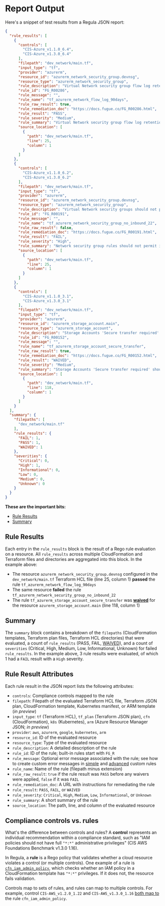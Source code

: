 # Report Output

Here's a snippet of test results from a Regula JSON report:

```json
{
  "rule_results": [
    {
      "controls": [
        "CIS-Azure_v1.1.0_6.4",
        "CIS-Azure_v1.3.0_6.4"
      ],
      "filepath": "dev_network/main.tf",
      "input_type": "tf",
      "provider": "azurerm",
      "resource_id": "azurerm_network_security_group.devnsg",
      "resource_type": "azurerm_network_security_group",
      "rule_description": "Virtual Network security group flow log retention period should be set to 90 days or greater. Flow logs enable capturing information about IP traffic flowing in and out of network security groups. Logs can be used to check for anomalies and give insight into suspected breaches.",
      "rule_id": "FG_R00286",
      "rule_message": "",
      "rule_name": "tf_azurerm_network_flow_log_90days",
      "rule_raw_result": true,
      "rule_remediation_doc": "https://docs.fugue.co/FG_R00286.html",
      "rule_result": "PASS",
      "rule_severity": "Medium",
      "rule_summary": "Virtual Network security group flow log retention period should be set to 90 days or greater",
      "source_location": [
        {
          "path": "dev_network/main.tf",
          "line": 25,
          "column": 1
        }
      ]
    },
    {
      "controls": [
        "CIS-Azure_v1.1.0_6.2",
        "CIS-Azure_v1.3.0_6.2"
      ],
      "filepath": "dev_network/main.tf",
      "input_type": "tf",
      "provider": "azurerm",
      "resource_id": "azurerm_network_security_group.devnsg",
      "resource_type": "azurerm_network_security_group",
      "rule_description": "Virtual Network security groups should not permit ingress from '0.0.0.0/0' to TCP/UDP port 22 (SSH). The potential security problem with using SSH over the internet is that attackers can use various brute force techniques to gain access to Azure Virtual Machines. Once the attackers gain access, they can use a virtual machine as a launch point for compromising other machines on the Azure Virtual Network or even attack networked devices outside of Azure.",
      "rule_id": "FG_R00191",
      "rule_message": "",
      "rule_name": "tf_azurerm_network_security_group_no_inbound_22",
      "rule_raw_result": false,
      "rule_remediation_doc": "https://docs.fugue.co/FG_R00191.html",
      "rule_result": "FAIL",
      "rule_severity": "High",
      "rule_summary": "Network security group rules should not permit ingress from '0.0.0.0/0' to port 22 (SSH)",
      "source_location": [
        {
          "path": "dev_network/main.tf",
          "line": 25,
          "column": 1
        }
      ]
    },
    {
      "controls": [
        "CIS-Azure_v1.1.0_3.1",
        "CIS-Azure_v1.3.0_3.1"
      ],
      "filepath": "dev_network/main.tf",
      "input_type": "tf",
      "provider": "azurerm",
      "resource_id": "azurerm_storage_account.main",
      "resource_type": "azurerm_storage_account",
      "rule_description": "Storage Accounts 'Secure transfer required' should be enabled. The secure transfer option enhances the security of a storage account by only allowing requests to the storage account by a secure connection. This control does not apply for custom domain names since Azure storage does not support HTTPS for custom domain names.",
      "rule_id": "FG_R00152",
      "rule_message": "",
      "rule_name": "tf_azurerm_storage_account_secure_transfer",
      "rule_raw_result": true,
      "rule_remediation_doc": "https://docs.fugue.co/FG_R00152.html",
      "rule_result": "WAIVED",
      "rule_severity": "Medium",
      "rule_summary": "Storage Accounts 'Secure transfer required' should be enabled",
      "source_location": [
        {
          "path": "dev_network/main.tf",
          "line": 118,
          "column": 1
        }
      ]
    }
  ],
  "summary": {
    "filepaths": [
      "dev_network/main.tf"
    ],
    "rule_results": {
      "FAIL": 1,
      "PASS": 1,
      "WAIVED": 1
    },
    "severities": {
      "Critical": 0,
      "High": 1,
      "Informational": 0,
      "Low": 0,
      "Medium": 0,
      "Unknown": 0
    }
  }
}
```

**These are the important bits:**

- [Rule Results](#rule-results)
- [Summary](#summary)

## Rule Results

Each entry in the `rule_results` block is the result of a Rego rule evaluation on a resource. All `rule_results` across multiple CloudFormation and Terraform files and directories are aggregated into this block. In the example above:

- The resource `azurerm_network_security_group.devnsg` configured in the `dev_network/main.tf` Terraform HCL file (line 25, column 1) **passed** the rule `tf_azurerm_network_flow_log_90days`
- The same resource **failed** the rule `tf_azurerm_network_security_group_no_inbound_22`
- The rule `tf_azurerm_storage_account_secure_transfer` was [**waived**](configuration.md#waiving-rule-results) for the resource `azurerm_storage_account.main` (line 118, column 1)

## Summary

The `summary` block contains a breakdown of the `filepaths` (CloudFormation templates, Terraform plan files, Terraform HCL directories) that were evaluated, a count of `rule_results` (PASS, FAIL, [WAIVED](configuration.md#waiving-rule-results)), and a count of `severities` (Critical, High, Medium, Low, Informational, Unknown) for failed `rule_results`. In the example above, 3 rule results were evaluated, of which 1 had a `FAIL` result with a `High` severity.

## Rule Result Attributes

Each rule result in the JSON report lists the following attributes:

- `controls`: Compliance controls mapped to the rule
- `filepath`: Filepath of the evaluated Terraform HCL file, Terraform JSON plan, CloudFormation template, Kubernetes manifest, or ARM template (_in preview_)
- `input_type`: `tf` (Terraform HCL), `tf_plan` (Terraform JSON plan), `cfn` (CloudFormation), `k8s` (Kubernetes), `arm` (Azure Resource Manager JSON; _in preview_)
- `provider`: `aws`, `azurerm`, `google`, `kubernetes`, `arm`
- `resource_id`: ID of the evaluated resource
- `resource_type`: Type of the evaluated resource
- `rule_description`: A detailed description of the rule
- `rule_id`: ID of the rule; built-in rules start with `FG_R`
- `rule_message`: Optional error message associated with the rule; see how to create custom error messages in [simple](development/writing-rules.md#custom-error-messages-and-attributes-simple-rules) and [advanced](development/writing-rules.md#custom-error-messages-advanced-rules) custom rules
- `rule_name`: Name of the rule (filepath minus extension)
- `rule_raw_result`: `true` if the rule result was `PASS` before any waivers were applied, `false` if it was `FAIL`
- `rule_remediation_doc`: A URL with instructions for remediating the rule
- `rule_result`: `PASS`, `FAIL`, or `WAIVED`
- `rule_severity`: `Critical`, `High`, `Medium`, `Low`, `Informational`, or `Unknown`
- `rule_summary`: A short summary of the rule
- `source_location`: The path, line, and column of the evaluated resource

## Compliance controls vs. rules

What's the difference between controls and rules? A **control** represents an individual recommendation within a compliance standard, such as "IAM policies should not have full `"*:*"` administrative privileges" (CIS AWS Foundations Benchmark v1.3.0 1.16).

In Regula, a **rule** is a Rego policy that validates whether a cloud resource violates a control (or multiple controls). One example of a rule is [`cfn_iam_admin_policy`](https://github.com/fugue/regula/blob/master/rego/rules/cfn/iam/admin_policy.rego), which checks whether an IAM policy in a CloudFormation template has `"*:*"` privileges. If it does not, the resource fails validation.

Controls map to sets of rules, and rules can map to multiple controls. For example, control `CIS-AWS_v1.2.0_1.22` and `CIS-AWS_v1.3.0_1.16` [both map to](https://github.com/fugue/regula/blob/master/rego/rules/cfn/iam/admin_policy.rego) the rule `cfn_iam_admin_policy`.
